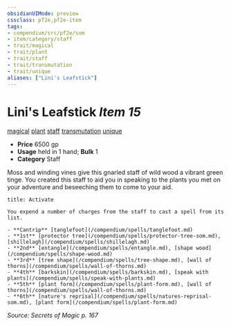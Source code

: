 ```yaml
---
obsidianUIMode: preview
cssclass: pf2e,pf2e-item
tags:
- compendium/src/pf2e/som
- item/category/staff
- trait/magical
- trait/plant
- trait/staff
- trait/transmutation
- trait/unique
aliases: ["Lini's Leafstick"]
---
```

# Lini's Leafstick *Item 15*  
[magical](/rules/traits/magical.md)  [plant](/rules/traits/plant.md)  [staff](/rules/traits/staff.md)  [transmutation](/rules/traits/transmutation.md)  [unique](/rules/traits/unique.md)  

- **Price** 6500 gp
- **Usage** held in 1 hand; **Bulk** 1
- **Category** Staff

Moss and winding vines give this gnarled staff of wild wood a vibrant green tinge. You created this staff to aid you in speaking to the plants you met on your adventure and beseeching them to come to your aid.

```ad-embed-ability
title: Activate

You expend a number of charges from the staff to cast a spell from its list.

- **Cantrip** [tanglefoot](/compendium/spells/tanglefoot.md)
- **1st** [protector tree](/compendium/spells/protector-tree-som.md), [shillelagh](/compendium/spells/shillelagh.md)
- **2nd** [entangle](/compendium/spells/entangle.md), [shape wood](/compendium/spells/shape-wood.md)
- **3rd** [tree shape](/compendium/spells/tree-shape.md), [wall of thorns](/compendium/spells/wall-of-thorns.md)
- **4th** [barkskin](/compendium/spells/barkskin.md), [speak with plants](/compendium/spells/speak-with-plants.md)
- **5th** [plant form](/compendium/spells/plant-form.md), [wall of thorns](/compendium/spells/wall-of-thorns.md)
- **6th** [nature's reprisal](/compendium/spells/natures-reprisal-som.md), [plant form](/compendium/spells/plant-form.md)
```

*Source: Secrets of Magic p. 167*